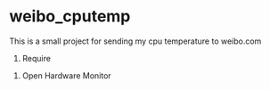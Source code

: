 weibo_cputemp
=============

This is a small project for sending my cpu temperature to weibo.com

1. Require
  1) Open Hardware Monitor
